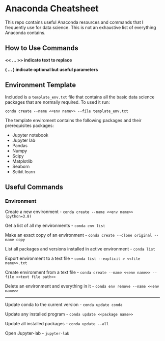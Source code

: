 # Anaconda Cheatsheet
This repo contains useful Anaconda resources and commands that I frequently use for data science. This is not an exhaustive list of everything Anaconda contains. 

## How to Use Commands
**<< ... >> indicate text to replace**

**( ... ) indicate optional but useful parameters**

## Environment Template
Included is a `template_env.txt` file that contains all the basic data science packages that are normally required. To used it run:
```
conda create --name <<env name>> --file template_env.txt
```
The template enviroment contains the following packages and their prerequisites packages:
- Jupyter notebook
- Jupyter lab
- Pandas
- Numpy
- Scipy
- Matplotlib
- Seaborn
- Scikit learn


## Useful Commands

### Environment

Create a new environment - `conda create --name <<env name>> (python=3.8)`

Get a list of all my environments - `conda env list`

Make an exact copy of an environment - `conda create --clone original --name copy`

List all packages and versions installed in active environment - `conda list`

Export environment to a text file - `conda list --explicit > <<file name>>.txt`

Create environment from a text file - `conda create --name <<env name>> --file <<text file path>>`

Delete an environment and everything in it - `conda env remove --name <<env name>>`

<hr>

Update conda to the current version - `conda update conda`

Update any installed program - `conda update <<package name>>`

Update all installed packages - `conda update --all`

Open Jupyter-lab - `jupyter-lab`
